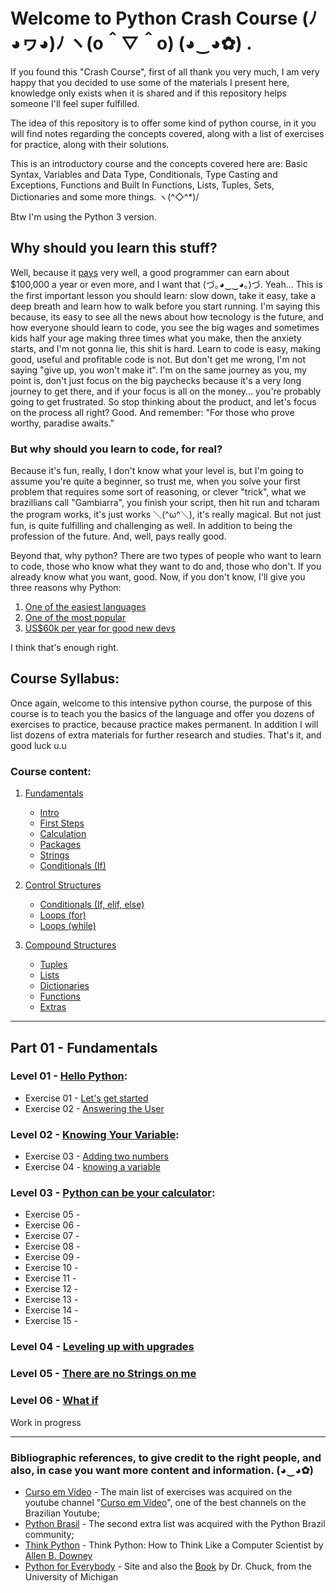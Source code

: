 # Welcome to Python Crash Course (ﾉ◕ヮ◕)ﾉ ヽ(o＾▽＾o) (◕‿◕✿)		.

If you found this "Crash Course", first of all thank you very much, I am very happy that you decided to use some of the materials I present here, knowledge only exists when it is shared and if this repository helps someone I'll feel super fulfilled.

The idea of this repository is to offer some kind of python course, in it you will find notes regarding the concepts covered, along with a list of exercises for practice, along with their solutions.

This is an introductory course and the concepts covered here are: Basic Syntax, Variables and Data Type, Conditionals, Type Casting and Exceptions, Functions and Built In Functions, Lists, Tuples, Sets, Dictionaries and some more things. ヽ(^◇^*)/

Btw I'm using the Python 3 version.

## Why should you learn this stuff?

Well, because it [pays](https://money.usnews.com/careers/best-jobs/computer-programmer/salary) very well, a good programmer can earn about $100,000 a year or even more, and I want that (づ｡◕‿‿◕｡)づ. Yeah... This is the first important lesson you should learn: slow down, take it easy, take a deep breath and learn how to walk before you start running. I'm saying this because, its easy to see all the news about how tecnology is the future, and how everyone should learn to code, you see the big wages and sometimes kids half your age making three times what you make, then the anxiety starts, and I'm not gonna lie, this shit is hard. Learn to code is easy, making good, useful and profitable code is not. But don't get me wrong, I'm not saying "give up, you won't make it". I'm on the same journey as you, my point is, don't just focus on the big paychecks because it's a very long journey to get there, and if your focus is all on the money... you're probably going to get frustrated. So stop thinking about the product, and let's focus on the process all right? Good. And remember: "For those who prove worthy, paradise awaits."

### But why should you learn to code, for real?

Because it's fun, really, I don't know what your level is, but I'm going to assume you're quite a beginner, so trust me, when you solve your first problem that requires some sort of reasoning, or clever "trick", what we brazillians call "Gambiarra", you finish your script, then hit run and tcharam the program works, it's just works ＼(^ω^＼), it's really magical. But not just fun, is quite fulfilling and challenging as well. In addition to being the profession of the future. And, well, pays really good. 

Beyond that, why python? There are two types of people who want to learn to code, those who know what they want to do and, those who don't. If you already know what you want, good. Now, if you don't know, I'll give you three reasons why Python: 

1. [One of the easiest languages](https://brainstation.io/career-guides/how-long-does-it-take-to-learn-python#:~:text=Python%20is%20widely%20considered%20one,lot%20of%20practice%20and%20patience.)
2. [One of the most popular](https://statisticstimes.com/tech/top-computer-languages.php)
3. [US$60k per year for good new devs](https://www.simplilearn.com/python-developer-salary-article#:~:text=The%20average%20entry%2Dlevel%20Python,year%20to%20111%2C605%20USD%2Fyear.)

I think that's enough right.

## Course Syllabus:
Once again, welcome to this intensive python course, the purpose of this course is to teach you the basics of the language and offer you dozens of exercises to practice, because practice makes permanent. In addition I will list dozens of extra materials for further research and studies. That's it, and good luck u.u

### Course content:
1. [Fundamentals](https://github.com/marcoshsq/Python_Crash_Course/tree/main/Main_list/01_Fundamentals)
    - [Intro](https://github.com/marcoshsq/Python_Crash_Course/tree/main/Main_list/01_Fundamentals/01_Intro)
    - [First Steps](https://github.com/marcoshsq/Python_Crash_Course/tree/main/Main_list/01_Fundamentals/02_First_steps)
    - [Calculation](https://github.com/marcoshsq/Python_Crash_Course/tree/main/Main_list/01_Fundamentals/03_Calculation)
    - [Packages](https://github.com/marcoshsq/Python_Crash_Course/tree/main/Main_list/01_Fundamentals/04_Packages)
    - [Strings](https://github.com/marcoshsq/Python_Crash_Course/tree/main/Main_list/01_Fundamentals/05_Strings)
    - [Conditionals (If)](https://github.com/marcoshsq/Python_Crash_Course/tree/main/Main_list/01_Fundamentals/06_Conditionals)
2. [Control Structures](https://github.com/marcoshsq/Python_Crash_Course/tree/main/Main_list/02_Control_Structures)
    - [Conditionals (If, elif, else)](https://github.com/marcoshsq/Python_Crash_Course/tree/main/Main_list/02_Control_Structures/07_Conditionals_II_(If%2C%20Elif%2C%20Else))
    - [Loops (for)](https://github.com/marcoshsq/Python_Crash_Course/tree/main/Main_list/02_Control_Structures/08_Repetitions_(for))
    - [Loops (while)](https://github.com/marcoshsq/Python_Crash_Course/tree/main/Main_list/02_Control_Structures/09_Repetitions_(While))

3. [Compound Structures](https://github.com/marcoshsq/Python_Crash_Course/tree/main/Main_list/03_Compound_Structures)
    - [Tuples](https://github.com/marcoshsq/Python_Crash_Course/tree/main/Main_list/03_Compound_Structures/01_Tuples)
    - [Lists](https://github.com/marcoshsq/Python_Crash_Course/tree/main/Main_list/03_Compound_Structures/02_Lists)
    - [Dictionaries](https://github.com/marcoshsq/Python_Crash_Course/tree/main/Main_list/03_Compound_Structures/03_Dictionaries)
    - [Functions](https://github.com/marcoshsq/Python_Crash_Course/tree/main/Main_list/03_Compound_Structures/04_Functions)
    - [Extras]()
---

## Part 01 - Fundamentals

### Level 01 - [Hello Python](https://github.com/marcoshsq/Python_Crash_Course/blob/main/Main_list/01_Fundamentals/Lesson_01_Hello_Python.md):

- Exercise 01 - [Let's get started](https://github.com/marcoshsq/Python_Crash_Course/blob/main/Main_list/01_Fundamentals/01_Intro/ex001.py)
- Exercise 02 - [Answering the User](https://github.com/marcoshsq/Python_Crash_Course/blob/main/Main_list/01_Fundamentals/01_Intro/ex002.py)

### Level 02 - [Knowing Your Variable](https://github.com/marcoshsq/Python_Crash_Course/blob/main/Main_list/01_Fundamentals/Lesson_02_knowing_your_variable.md):

- Exercise 03 - [Adding two numbers](https://github.com/marcoshsq/Python_Crash_Course/blob/main/Main_list/01_Fundamentals/02_First_steps/ex003.py)
- Exercise 04 - [knowing a variable](https://github.com/marcoshsq/Python_Crash_Course/blob/main/Main_list/01_Fundamentals/02_First_steps/ex004.py)

### Level 03 - [Python can be your calculator](https://github.com/marcoshsq/Python_Crash_Course/blob/main/Main_list/01_Fundamentals/Lesson_03_Python_can_be_your_calculator.md):

- Exercise 05 -
- Exercise 06 -
- Exercise 07 -
- Exercise 08 - 
- Exercise 09 - 
- Exercise 10 -
- Exercise 11 - 
- Exercise 12 -
- Exercise 13 -
- Exercise 14 -
- Exercise 15 -

### Level 04 - [Leveling up with upgrades](https://github.com/marcoshsq/Python_Crash_Course/blob/main/Main_list/01_Fundamentals/Lesson_04_Leveling_up_with_upgrades.md)
### Level 05 - [There are no Strings on me](https://github.com/marcoshsq/Python_Crash_Course/blob/main/Main_list/01_Fundamentals/Lesson_05_There_are_no_strings_on_me.md)
### Level 06 - [What if](https://github.com/marcoshsq/Python_Crash_Course/blob/main/Main_list/01_Fundamentals/Lesson_06_What_if.md)
Work in progress















---

### Bibliographic references, to give credit to the right people, and also, in case you want more content and information. (◕‿◕✿)	

- [Curso em Vídeo](https://www.youtube.com/playlist?list=PLHz_AreHm4dm6wYOIW20Nyg12TAjmMGT-) - The main list of exercises was acquired on the youtube channel "[Curso em Vídeo](https://www.youtube.com/c/CursoemV%C3%ADdeo/videos)", one of the best channels on the Brazilian Youtube;
- [Python Brasil](https://wiki.python.org.br/ListaDeExercicios) - The second extra list was acquired with the Python Brazil community;
- [Think Python](https://greenteapress.com/wp/think-python/) - Think Python: How to Think Like a Computer Scientist by [Allen B. Downey](https://github.com/AllenDowney)
- [Python for Everybody](https://www.py4e.com/) - Site and also the [Book](http://do1.dr-chuck.com/pythonlearn/EN_us/pythonlearn.pdf) by Dr. Chuck, from the University of Michigan






